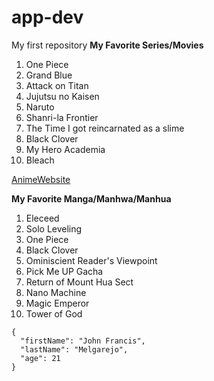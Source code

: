 # app-dev
My first repository
**My Favorite Series/Movies**
1. One Piece
2. Grand Blue
3. Attack on Titan
4. Jujutsu no Kaisen
5. Naruto
6. Shanri-la Frontier
7. The Time I got reincarnated as a slime
8. Black Clover
9. My Hero Academia
10. Bleach

[AnimeWebsite](https://9animetv.to/)

**My Favorite Manga/Manhwa/Manhua**
1. Eleceed
2. Solo Leveling
3. One Piece
4. Black Clover
5. Ominiscient Reader's Viewpoint
6. Pick Me UP Gacha
7. Return of Mount Hua Sect
8. Nano Machine
9. Magic Emperor
10. Tower of God

```
{
  "firstName": "John Francis",
  "lastName": "Melgarejo",
  "age": 21
}
```
